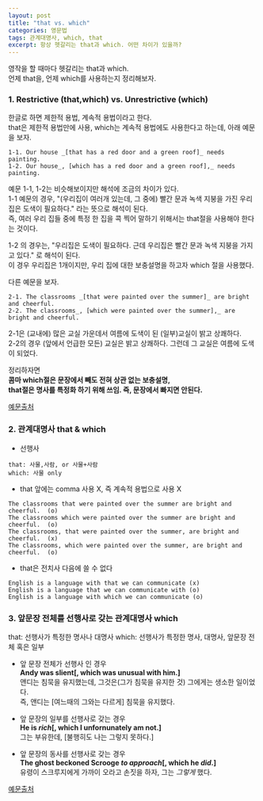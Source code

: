 ```yaml
---
layout: post
title: "that vs. which"
categories: 영문법
tags: 관계대명사, which, that
excerpt: 항상 헷갈리는 that과 which. 어떤 차이가 있을까?
--- 
```


영작을 할 때마다 헷갈리는 that과 which.  
언제 that을, 언제 which를 사용하는지 정리해보자.

### 1. Restrictive (that,which) vs. Unrestrictive (which)

한글로 하면 제한적 용법, 계속적 용법이라고 한다.  
that은 제한적 용법만에 사용, which는 계속적 용법에도 사용한다고 하는데, 아래 예문을 보자.

````
1-1. Our house _[that has a red door and a green roof]_ needs painting.  
1-2. Our house_, [which has a red door and a green roof],_ needs painting.
````

예문 1-1, 1-2는 비슷해보이지만 해석에 조금의 차이가 있다.  
1-1 예문의 경우, "(우리집이 여러개 있는데, 그 중에) 빨간 문과 녹색 지붕을 가진 우리집은 도색이 필요하다." 라는 뜻으로 해석이 된다.  
즉, 여러 우리 집들 중에 특정 한 집을 콕 찍어 말하기 위해서는 that절을 사용해야 한다는 것이다.

1-2 의 경우는, "우리집은 도색이 필요하다. 근데 우리집은 빨간 문과 녹색 지붕을 가지고 있다." 로 해석이 된다.  
이 경우 우리집은 1개이지만, 우리 집에 대한 보충설명을 하고자 which 절을 사용했다.

다른 예문을 보자.  

````
2-1. The classrooms _[that were painted over the summer]_ are bright and cheerful.  
2-2. The classrooms_, [which were painted over the summer],_ are bright and cheerful.
````

2-1은 (교내에) 많은 교실 가운데서 여름에 도색이 된 (일부)교실이 밝고 상쾌하다.  
2-2의 경우 (앞에서 언급한 모든) 교실은 밝고 상쾌하다. 그런데 그 교실은 여름에 도색이 되었다.

정리하자면  
**콤마 which절은 문장에서 빼도 전혀 상관 없는 보충설명,**  
**that절은 명사를 특정화 하기 위해 쓰임. 즉, 문장에서 빠지면 안된다.**  

[예문출처](http://www.getitwriteonline.com/archive/103103whichthat.htm)


### 2. 관계대명사 that & which

* 선행사  
````
that: 사물,사람, or 사물+사람  
which: 사물 only
````

* that 앞에는 comma 사용 X, 즉 계속적 용법으로 사용 X  
````
The classrooms that were painted over the summer are bright and cheerful.  (o)
The classrooms which were painted over the summer are bright and cheerful.  (o)
The classrooms, that were painted over the summer, are bright and cheerful.  (x)
The classrooms, which were painted over the summer, are bright and cheerful.  (o)
````

* that은 전치사 다음에 쓸 수 없다
````
English is a language with that we can communicate (x)
English is a language that we can communicate with (o)
English is a language with which we can communicate (o)
````

### 3. 앞문장 전체를 선행사로 갖는 관계대명사 which

that: 선행사가 특정한 명사나 대명사
which: 선행사가 특정한 명사, 대명사, 앞문장 전체 혹은 일부

* 앞 문장 전체가 선행사 인 경우  
**Andy was slient[, which was unusual with him.]**  
앤디는 침묵을 유지했는데, 그것은(그가 침묵을 유지한 것) 그에게는 생소한 일이었다.  
즉, 앤디는 [여느때의 그와는 다르게] 침묵을 유지했다. 

* 앞 문장의 일부를 선행사로 갖는 경우  
**He is _rich_[, which I unfornunately am not.]**  
그는 부유한데, [불행히도 나는 그렇지 못하다.]  

* 앞 문장의 동사를 선행사로 갖는 경우  
**The ghost beckoned Scrooge _to approach_[, which he _did_.]**  
유령이 스크루지에게 가까이 오라고 손짓을 하자, 그는 _그렇게_ 했다.  

[예문출처](http://ebpang.tistory.com/212)

